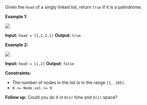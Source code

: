 Given the `head` of a singly linked list, return `true` if it is a palindrome.

**Example 1:**

![](https://assets.leetcode.com/uploads/2021/03/03/pal1linked-list.jpg)

**Input:** `head = [1,2,2,1]`
**Output:** `true`

**Example 2:**

![](https://assets.leetcode.com/uploads/2021/03/03/pal2linked-list.jpg)

**Input:** `head = [1,2]`
**Output:** `false`

**Constraints:**

-   The number of nodes in the list is in the range `[1, 105]`.
-   `0 <= Node.val <= 9`

**Follow up:** Could you do it in `O(n)` time and `O(1)` space?